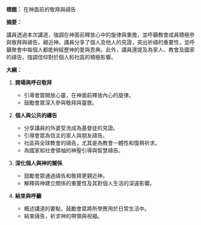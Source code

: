 **標題：** 在神面前的敬拜與禱告

**摘要：**

講員透過本次講道，強調在神面前釋放心中的旋律與重擔，並呼籲教會成員積極參與敬拜與禱告，親近神。講員分享了個人及他人的見證，突出祈禱的重要性，並呼籲聚會中每個人都能夠經歷神的愛與恩典。此外，講員還提及為家人、教會及國家的禱告，強調信仰對於個人和社區的積極影響。

**大綱：**

1. **開場與呼召敬拜**
   - 引導會眾開放心靈，在神面前釋放內心的旋律。
   - 鼓勵會眾深入參與敬拜與靈歌。

2. **個人與公共的禱告**
   - 分享講員的外婆受洗成為基督徒的見證。
   - 引導會眾為信主的家人與朋友禱告。
   - 社區與全球教會的禱告，尤其是為教會一體性和復興祈求。
   - 為國家和社會領袖的神聖引導與智慧禱告。

3. **深化個人與神的關係**
   - 鼓勵會眾通過禱告和敬拜更親近神。
   - 解釋與神建立關係的重要性及其對個人生活的深遠影響。

4. **結束與呼籲**
   - 概述講道的要點，鼓勵會眾將所學應用於日常生活中。
   - 結束禱告，祈求神的帶領與祝福。